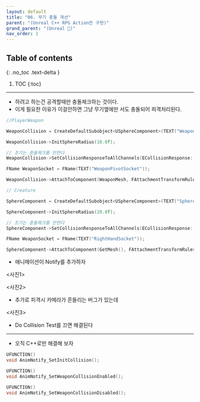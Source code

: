 ```yaml
---
layout: default
title: "06. 무기 충돌 개선"
parent: "(Unreal C++ RPG Action만 구현)"
grand_parent: "(Unreal 🚀)"
nav_order: 1
---
```


## Table of contents
{: .no_toc .text-delta }

1. TOC
{:toc}

---

* 하려고 하는건 공격할때만 충돌체크하는 것이다.
* 이게 필요한 이유가 이걸안하면 그냥 무기옆에만 서도 충돌되어 피격처리된다.

```cpp
//PlayerWeapon

WeaponCollision = CreateDefaultSubobject<USphereComponent>(TEXT("WeaponCollision"));

WeaponCollision->InitSphereRadius(10.0f);

// 초기는 충돌체크를 안한다
WeaponCollision->SetCollisionResponseToAllChannels(ECollisionResponse::ECR_Ignore);

FName WeaponSocket = FName(TEXT("WeaponPivotSocket"));

WeaponCollision->AttachToComponent(WeaponMesh, FAttachmentTransformRules::SnapToTargetNotIncludingScale, WeaponSocket);
```

```cpp
// Creature

SphereComponent = CreateDefaultSubobject<USphereComponent>(TEXT("SphereComponent"));

SphereComponent->InitSphereRadius(20.0f);

// 초기는 충돌체크를 안한다
SphereComponent->SetCollisionResponseToAllChannels(ECollisionResponse::ECR_Ignore);

FName WeaponSocket = FName(TEXT("RightHandSocket"));

SphereComponent->AttachToComponent(GetMesh(), FAttachmentTransformRules::SnapToTargetNotIncludingScale, WeaponSocket);
```

* 애니메이션이 Notify를 추가하자

<사진1>

<사진2>

* 추가로 피격시 카메라가 흔들리는 버그가 있는데

<사진3>

* Do Collision Test를 끄면 해결된다

---

* 오직 C++로만 해결해 보자

```cpp
UFUNCTION()
void AnimNotify_SetInitCollision();

UFUNCTION()
void AnimNotify_SetWeaponCollisionEnabled();

UFUNCTION()
void AnimNotify_SetWeaponCollisionDisabled();
```
